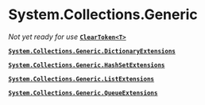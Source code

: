 # System.Collections.Generic
_Not yet ready for use_
**[`ClearToken<T>`](System.Collections.Generic.ClearToken)**

**[`System.Collections.Generic.DictionaryExtensions`](System.Collections.Generic.DictionaryExtensions)**

**[`System.Collections.Generic.HashSetExtensions`](System.Collections.Generic.HashSetExtensions)**

**[`System.Collections.Generic.ListExtensions`](System.Collections.Generic.ListExtensions)**

**[`System.Collections.Generic.QueueExtensions`](System.Collections.Generic.QueueExtensions)**

